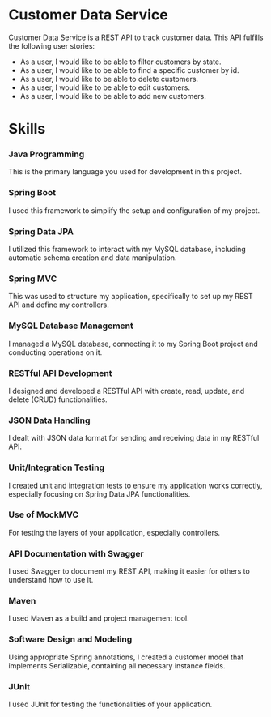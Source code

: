 # Customer Data Service
Customer Data Service is a REST API to track customer data. This API fulfills the following user stories:
* As a user, I would like to be able to filter customers by state.
* As a user, I would like to be able to find a specific customer by id.
* As a user, I would like to be able to delete customers.
* As a user, I would like to be able to edit customers.
* As a user, I would like to be able to add new customers.

# Skills

### Java Programming
This is the primary language you used for development in this project.

### Spring Boot
I used this framework to simplify the setup and configuration of my project.

### Spring Data JPA
I utilized this framework to interact with my MySQL database, including automatic schema creation and data manipulation.

### Spring MVC
This was used to structure my application, specifically to set up my REST API and define my controllers.

### MySQL Database Management
I managed a MySQL database, connecting it to my Spring Boot project and conducting operations on it.

### RESTful API Development
I designed and developed a RESTful API with create, read, update, and delete (CRUD) functionalities.

### JSON Data Handling
I dealt with JSON data format for sending and receiving data in my RESTful API.

### Unit/Integration Testing
I created unit and integration tests to ensure my application works correctly, especially focusing on Spring Data JPA functionalities.

### Use of MockMVC
For testing the layers of your application, especially controllers.

### API Documentation with Swagger
I used Swagger to document my REST API, making it easier for others to understand how to use it.

### Maven
I used Maven as a build and project management tool.

### Software Design and Modeling
Using appropriate Spring annotations, I created a customer model that implements Serializable, containing all necessary instance fields.

### JUnit
I used JUnit for testing the functionalities of your application.